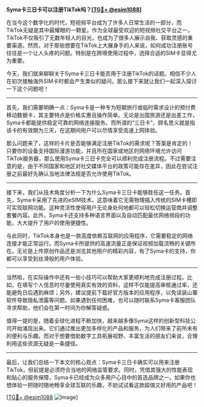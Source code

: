 **Syma卡三日卡可以注册TikTok吗？[[TG💪+ @esim1088](https://t.me/s/esim1088)]**

在当今这个数字化的时代，短视频平台成为了许多人日常生活的一部分，而TikTok无疑是其中最耀眼的一颗星。作为全球最受欢迎的短视频社交平台之一，TikTok不仅吸引了无数年轻人的目光，也成为了很多人展示自我、获取灵感的重要渠道。然而，对于那些想要在TikTok上大展身手的人来说，如何成功注册账号往往是一个让人头疼的问题。特别是在跨境使用过程中，选择合适的SIM卡显得尤为重要。

今天，我们就来聊聊关于Syma卡三日卡能否用于注册TikTok的话题。相信不少人在初次接触海外SIM卡时都会产生类似的疑问，那么接下来就让我们一起深入探讨一下这个问题吧！

---

首先，我们需要明确一点：Syma卡是一种专为短期旅行或临时需求设计的预付费移动数据卡，其主要特点是价格实惠且操作简单。无论是出国旅游还是出差工作，Syma卡都能提供稳定可靠的网络连接服务。而所谓的“三日卡”，顾名思义就是指该卡的有效期为三天，在这期间用户可以尽情享受高速上网体验。

那么问题来了，这样的卡片是否能够满足注册TikTok的需求呢？答案是肯定的！只要你的设备支持国际漫游功能，并且所在国家或地区的网络环境允许访问TikTok服务器，那么使用Syma卡三日卡完全可以顺利完成注册流程。不过需要注意的是，由于不同国家和地区对社交媒体平台的政策可能存在差异，因此在尝试注册之前最好先确认当地法律法规是否允许使用TikTok。

---

接下来，我们从技术角度分析一下为什么Syma卡三日卡能够胜任这一任务。首先，Syma卡采用了先进的eSIM技术，这意味着它无需物理插入传统的SIM卡槽即可实现联网功能。这种灵活性使得用户无论身处何地都可以轻松切换运营商并调整套餐内容。此外，Syma卡还支持多种语言界面以及自动匹配最优网络频段的功能，大大提升了用户的使用便捷性。

与此同时，TikTok本身也是一款高度依赖互联网的应用程序，它需要稳定的网络连接才能正常运行。而Syma卡所提供的高速流量正是保证视频加载流畅的关键所在。无论是上传原创作品还是浏览其他用户的精彩内容，有了Syma卡的支持，你都可以享受到丝滑般的用户体验。

---

当然啦，在实际操作中还有一些小技巧可以帮助大家更顺利地完成注册过程。比如，在填写个人信息时尽量使用真实有效的资料，这样不仅能提高审核通过率，还能避免日后遇到麻烦；另外，建议提前下载好官方版本的应用程序，以免误装山寨软件导致隐私泄露等问题。如果遇到任何困难，也可以随时联系Syma卡客服团队寻求帮助，他们会在第一时间为你解答疑惑。

值得一提的是，随着全球化进程不断加快，越来越多像Syma这样的创新型科技公司开始涌现出来。它们通过推出更加多样化的产品和服务，为人们带来了前所未有的便利与乐趣。而对于想要借助数字工具拓展视野、丰富生活的朋友们来说，合理利用这些资源无疑是一条捷径。

---

最后，让我们总结一下本文的核心观点：Syma卡三日卡确实可以用来注册TikTok，但前提是必须符合当地的网络监管要求。同时，凭借其强大的性能表现和贴心的服务保障，Syma卡已经成为众多用户心目中的首选品牌之一。如果你也想体验一把随时随地畅享全球互联的乐趣，不妨试试看这款超值又好用的产品吧！

[[TG💪+ @esim1088](https://t.me/s/esim1088) ![Image](https://i.postimg.cc/4NQfJmqS/Snipaste-2025-05-13-00-14-12.png)]